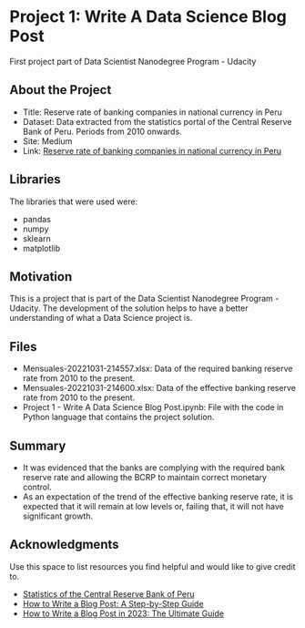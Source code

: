 # Project 1: Write A Data Science Blog Post
First project part of Data Scientist Nanodegree Program - Udacity

## About the Project
- Title: Reserve rate of banking companies in national currency in Peru
- Dataset: Data extracted from the statistics portal of the Central Reserve Bank of Peru. Periods from 2010 onwards.
- Site: Medium
- Link: [Reserve rate of banking companies in national currency in Peru](https://medium.com/@jvalenzuelav/reserve-rate-of-banking-companies-in-national-currency-in-peru-12efe1a82a9f)

## Libraries
The libraries that were used were:
- pandas
- numpy
- sklearn
- matplotlib

## Motivation
This is a project that is part of the Data Scientist Nanodegree Program - Udacity.
The development of the solution helps to have a better understanding of what a Data Science project is.

## Files
- Mensuales-20221031-214557.xlsx: Data of the required banking reserve rate from 2010 to the present.
- Mensuales-20221031-214600.xlsx: Data of the effective banking reserve rate from 2010 to the present.
- Project 1 - Write A Data Science Blog Post.ipynb: File with the code in Python language that contains the project solution.

## Summary
- It was evidenced that the banks are complying with the required bank reserve rate and allowing the BCRP to maintain correct monetary control.
- As an expectation of the trend of the effective banking reserve rate, it is expected that it will remain at low levels or, failing that, it will not have significant growth.

## Acknowledgments
Use this space to list resources you find helpful and would like to give credit to.
- [Statistics of the Central Reserve Bank of Peru](https://estadisticas.bcrp.gob.pe/estadisticas/series/)
- [How to Write a Blog Post: A Step-by-Step Guide](https://blog.hubspot.com/marketing/how-to-start-a-blog)
- [How to Write a Blog Post in 2023: The Ultimate Guide](https://smartblogger.com/how-to-write-a-blog-post/)
